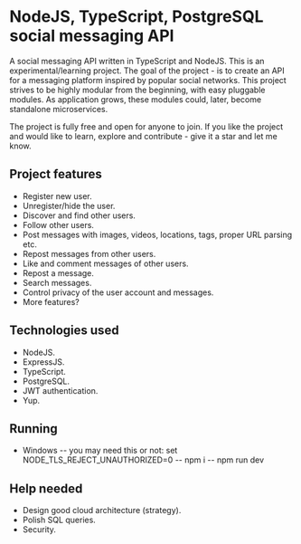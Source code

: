 # NodeJS, TypeScript, PostgreSQL social messaging API
A social messaging API written in TypeScript and NodeJS.
This is an experimental/learning project.
The goal of the project - is to create an API for a messaging platform inspired by popular social networks.
This project strives to be highly modular from the beginning, with easy pluggable modules. As application grows, these modules could, later, become standalone microservices.

The project is fully free and open for anyone to join.
If you like the project and would like to learn, explore and contribute - give it a star and let me know.

## Project features
- Register new user.
- Unregister/hide the user.
- Discover and find other users.
- Follow other users.
- Post messages with images, videos, locations, tags, proper URL parsing etc.
- Repost messages from other users.
- Like and comment messages of other users.
- Repost a message.
- Search messages.
- Control privacy of the user account and messages.
- More features?

## Technologies used
- NodeJS.
- ExpressJS.
- TypeScript.
- PostgreSQL.
- JWT authentication.
- Yup.

## Running
- Windows
-- you may need this or not: set NODE_TLS_REJECT_UNAUTHORIZED=0
-- npm i
-- npm run dev

## Help needed
- Design good cloud architecture (strategy).
- Polish SQL queries.
- Security.
